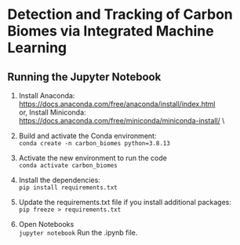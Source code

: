 # Detection and Tracking of Carbon Biomes via Integrated Machine Learning

## Running the Jupyter Notebook

1) Install Anaconda: https://docs.anaconda.com/free/anaconda/install/index.html \
   or, Install Miniconda: https://docs.anaconda.com/free/miniconda/miniconda-install/ \

2) Build and activate the Conda environment: \
`conda create -n carbon_biomes python=3.8.13`

3) Activate the new environment to run the code \
`conda activate carbon_biomes`

4) Install the dependencies: \
`pip install requirements.txt`

5) Update the requirements.txt file if you install additional packages: \
`pip freeze > requirements.txt`

6) Open Notebooks \
`jupyter notebook`
Run the .ipynb file.
